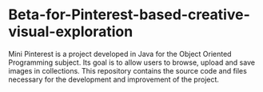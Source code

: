 # Beta-for-Pinterest-based-creative-visual-exploration
Mini Pinterest is a project developed in Java for the Object Oriented Programming subject. Its goal is to allow users to browse, upload and save images in collections. This repository contains the source code and files necessary for the development and improvement of the project.
